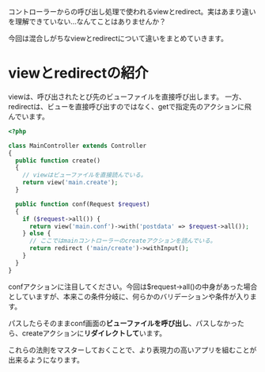 コントローラーからの呼び出し処理で使われるviewとredirect。実はあまり違いを理解できていない…なんてことはありませんか？

今回は混合しがちなviewとredirectについて違いをまとめていきます。

# viewとredirectの紹介
viewは、呼び出されたとび先のビューファイルを直接呼び出します。
一方、redirectは、ビューを直接呼び出すのではなく、getで指定先のアクションに飛んでいます。

```php sample.php
<?php 

class MainController extends Controller
{
  public function create()
  {
    // viewはビューファイルを直接読んでいる。
    return view('main.create');
  }

  public function conf(Request $request)
  {
    if ($request->all()) {
      return view('main.conf')->with('postdata' => $request->all());
    } else {
      // ここではmainコントローラーのcreateアクションを読んでいる。
      return redirect ('main/create')->withInput();
    }
  }
}
```
confアクションに注目してください。今回は$request->all()の中身があった場合としていますが、本来この条件分岐に、何らかのバリデーションや条件が入ります。

パスしたらそのままconf画面の**ビューファイルを呼び出し**、パスしなかったら、createアクションに**リダイレクトして**います。

これらの法則をマスターしておくことで、より表現力の高いアプリを組むことが出来るようになります。

